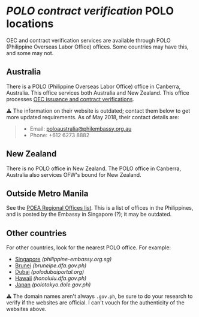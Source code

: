 # _POLO contract verification_ POLO locations

OEC and contract verification services are available through POLO (Philippine Overseas Labor Office) offices. Some countries may have this, and some may not.

## Australia

There is a POLO (Philippine Overseas Labor Office) office in Canberra, Australia. This office services both Australia and New Zealand. This office processes [OEC issuance and contract verifications](http://canberrape.dfa.gov.ph/18-announcement/announcement/142-oec-issuance-at-polo-canberra).

:warning: The information on their website is outdated; contact them below to get more updated requirements. As of May 2018, their contact details are:

> * Email: poloaustralia@philembassy.org.au
> * Phone: +612 6273 8882

## New Zealand

There is no POLO office in New Zealand. The POLO office in Canberra, Australia also services OFW's bound for New Zealand.

## Outside Metro Manila

See the [POEA Regional Offices list](http://www.philippine-embassy.org.sg/labor/overseas-employment-certificate-oec/poea-regional-offices/). This is a list of offices in the Philippines, and is posted by the Embassy in Singapore (?); it may be outdated.

## Other countries

For other countries, look for the nearest POLO office. For example:

* [Singapore](https://www.philippine-embassy.org.sg/labor/overseas-employment-certificate-oec/) _(philippine-embassy.org.sg)_
* [Brunei](http://www.bruneipe.dfa.gov.ph/overseas-employment-certificate-oec/88-labour-section) _(bruneipe.dfa.gov.ph)_
* [Dubai](http://www.polodubaiportal.org/how-to-apply-for-oec/) _(polodubaiportal.org)_
* [Hawaii](http://honolulupcg.dfa.gov.ph/2014-05-15-08-30-49) _(honolulu.dfa.gov.ph)_
* [Japan](http://polotokyo.dole.gov.ph/issuance-of-balik-manggawa/) _(polotokyo.dole.gov.ph)_

:warning: The domain names aren't always `.gov.ph`, be sure to do your research to verify if the websites are official. I can't vouch for the authenticity of the websites above.

<br>

